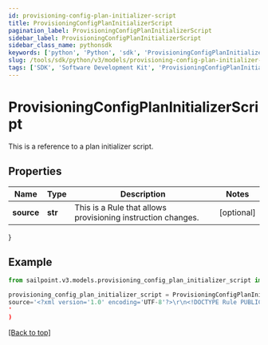 ```yaml
---
id: provisioning-config-plan-initializer-script
title: ProvisioningConfigPlanInitializerScript
pagination_label: ProvisioningConfigPlanInitializerScript
sidebar_label: ProvisioningConfigPlanInitializerScript
sidebar_class_name: pythonsdk
keywords: ['python', 'Python', 'sdk', 'ProvisioningConfigPlanInitializerScript', 'ProvisioningConfigPlanInitializerScript'] 
slug: /tools/sdk/python/v3/models/provisioning-config-plan-initializer-script
tags: ['SDK', 'Software Development Kit', 'ProvisioningConfigPlanInitializerScript', 'ProvisioningConfigPlanInitializerScript']
---
```


# ProvisioningConfigPlanInitializerScript

This is a reference to a plan initializer script.

## Properties

Name | Type | Description | Notes
------------ | ------------- | ------------- | -------------
**source** | **str** | This is a Rule that allows provisioning instruction changes. | [optional] 
}

## Example

```python
from sailpoint.v3.models.provisioning_config_plan_initializer_script import ProvisioningConfigPlanInitializerScript

provisioning_config_plan_initializer_script = ProvisioningConfigPlanInitializerScript(
source='<?xml version='1.0' encoding='UTF-8'?>\r\n<!DOCTYPE Rule PUBLIC \"sailpoint.dtd\" \"sailpoint.dtd\">\r\n<Rule name=\"Example Rule\" type=\"BeforeProvisioning\">\r\n  <Description>Before Provisioning Rule which changes disables and enables to a modify.</Description>\r\n  <Source><![CDATA[\r\nimport sailpoint.object.*;\r\nimport sailpoint.object.ProvisioningPlan.AccountRequest;\r\nimport sailpoint.object.ProvisioningPlan.AccountRequest.Operation;\r\nimport sailpoint.object.ProvisioningPlan.AttributeRequest;\r\nimport sailpoint.object.ProvisioningPlan;\r\nimport sailpoint.object.ProvisioningPlan.Operation;\r\n\r\nfor ( AccountRequest accountRequest : plan.getAccountRequests() ) {\r\n  if ( accountRequest.getOp().equals( ProvisioningPlan.ObjectOperation.Disable ) ) {\r\n    accountRequest.setOp( ProvisioningPlan.ObjectOperation.Modify );\r\n  }\r\n  if ( accountRequest.getOp().equals( ProvisioningPlan.ObjectOperation.Enable ) ) {\r\n    accountRequest.setOp( ProvisioningPlan.ObjectOperation.Modify );\r\n  }\r\n}\r\n\r\n  ]]></Source>
'
)

```
[[Back to top]](#) 

